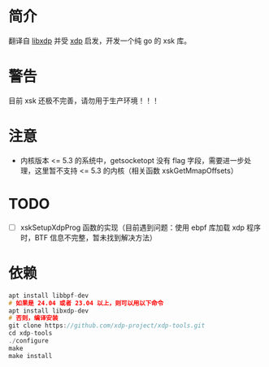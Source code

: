 # 简介
翻译自 [libxdp](https://github.com/xdp-project/xdp-tools/tree/f5501b1d9fa923858cdf7500d332e9295452984b) 并受 [xdp](https://github.com/asavie/xdp) 启发，开发一个纯 go 的 xsk 库。

# 警告

目前 xsk 还极不完善，请勿用于生产环境！！！

# 注意

- 内核版本 <= 5.3 的系统中，getsocketopt 没有 flag 字段，需要进一步处理，这里暂不支持 <= 5.3 的内核（相关函数 xskGetMmapOffsets）

# TODO

- [ ] xskSetupXdpProg 函数的实现（目前遇到问题：使用 ebpf 库加载 xdp 程序时，BTF 信息不完整，暂未找到解决方法）

# 依赖
```c
apt install libbpf-dev
# 如果是 24.04 或者 23.04 以上，则可以用以下命令
apt install libxdp-dev
# 否则，编译安装
git clone https://github.com/xdp-project/xdp-tools.git
cd xdp-tools
./configure
make
make install

```
